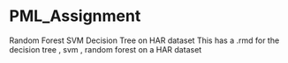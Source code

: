 # PML_Assignment
Random Forest SVM Decision Tree  on HAR dataset
This has a .rmd for the decision tree , svm , random forest on a HAR dataset 
